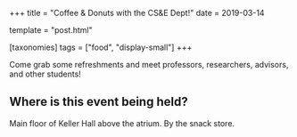 +++
title = "Coffee & Donuts with the CS&E Dept!"
date = 2019-03-14

template = "post.html"

[taxonomies]
tags = ["food", "display-small"]
+++

<!-- more -->

Come grab some refreshments and meet professors, researchers, advisors, and
other students!

## Where is this event being held?
Main floor of Keller Hall above the atrium. By the snack store.

